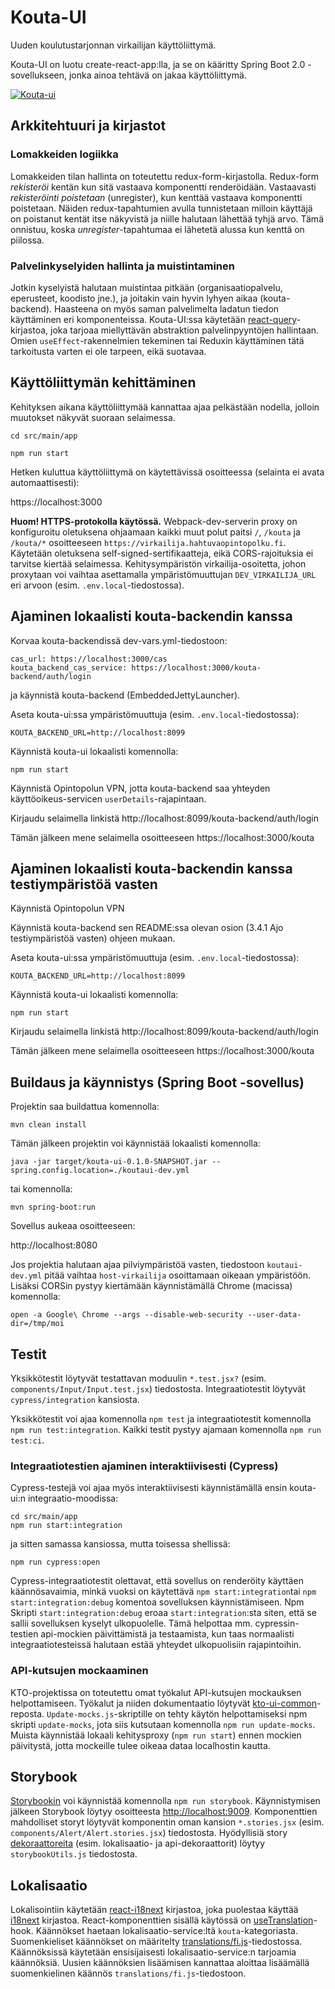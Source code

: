 # Kouta-UI

Uuden koulutustarjonnan virkailijan käyttöliittymä.

Kouta-UI on luotu create-react-app:lla, ja se on kääritty Spring Boot 2.0 -sovellukseen, jonka ainoa tehtävä on jakaa käyttöliittymä.

[![Kouta-ui](https://github.com/Opetushallitus/kouta-ui/actions/workflows/build.yml/badge.svg)](https://github.com/Opetushallitus/kouta-ui/actions/workflows/build.yml)

## Arkkitehtuuri ja kirjastot

### Lomakkeiden logiikka

Lomakkeiden tilan hallinta on toteutettu redux-form-kirjastolla. Redux-form *rekisteröi* kentän kun sitä vastaava komponentti renderöidään. Vastaavasti *rekisteröinti poistetaan* (unregister), kun kenttää vastaava komponentti poistetaan. Näiden redux-tapahtumien avulla tunnistetaan milloin käyttäjä on poistanut kentät itse näkyvistä ja niille halutaan lähettää tyhjä arvo. Tämä onnistuu, koska *unregister*-tapahtumaa ei lähetetä alussa kun kenttä on piilossa.

### Palvelinkyselyiden hallinta ja muistintaminen

Jotkin kyselyistä halutaan muistintaa pitkään (organisaatiopalvelu, eperusteet, koodisto jne.), ja joitakin vain hyvin lyhyen aikaa (kouta-backend). Haasteena on myös saman palvelimelta ladatun tiedon käyttäminen eri komponenteissa. Kouta-UI:ssa käytetään [react-query](https://react-query.tanstack.com/)-kirjastoa, joka tarjoaa miellyttävän abstraktion palvelinpyyntöjen hallintaan. Omien `useEffect`-rakennelmien tekeminen tai Reduxin käyttäminen tätä tarkoitusta varten ei ole tarpeen, eikä suotavaa.

## Käyttöliittymän kehittäminen

Kehityksen aikana käyttöliittymää kannattaa ajaa pelkästään nodella, jolloin muutokset näkyvät suoraan selaimessa.

`cd src/main/app`

`npm run start`

Hetken kuluttua käyttöliittymä on käytettävissä osoitteessa (selainta ei avata automaattisesti):

https://localhost:3000

**Huom! HTTPS-protokolla käytössä.** Webpack-dev-serverin proxy on konfiguroitu oletuksena ohjaamaan kaikki muut polut paitsi `/`, `/kouta` ja `/kouta/*` osoitteeseen `https://virkailija.hahtuvaopintopolku.fi`. Käytetään oletuksena self-signed-sertifikaatteja, eikä CORS-rajoituksia ei tarvitse kiertää selaimessa. Kehitysympäristön virkailija-osoitetta, johon proxytaan voi vaihtaa asettamalla ympäristömuuttujan `DEV_VIRKAILIJA_URL` eri arvoon (esim. `.env.local`-tiedostossa).

## Ajaminen lokaalisti kouta-backendin kanssa

Korvaa kouta-backendissä dev-vars.yml-tiedostoon: 

    cas_url: https://localhost:3000/cas
    kouta_backend_cas_service: https://localhost:3000/kouta-backend/auth/login
    
ja käynnistä kouta-backend (EmbeddedJettyLauncher).

Aseta kouta-ui:ssa ympäristömuuttuja (esim. `.env.local`-tiedostossa): 

`KOUTA_BACKEND_URL=http://localhost:8099`

Käynnistä kouta-ui lokaalisti komennolla: 

`npm run start`

Käynnistä Opintopolun VPN, jotta kouta-backend saa yhteyden käyttöoikeus-servicen `userDetails`-rajapintaan. 

Kirjaudu selaimella linkistä http://localhost:8099/kouta-backend/auth/login

Tämän jälkeen mene selaimella osoitteeseen https://localhost:3000/kouta

## Ajaminen lokaalisti kouta-backendin kanssa testiympäristöä vasten

Käynnistä Opintopolun VPN

Käynnistä kouta-backend sen README:ssa olevan osion (3.4.1 Ajo testiympäristöä vasten) ohjeen mukaan.

Aseta kouta-ui:ssa ympäristömuuttuja (esim. `.env.local`-tiedostossa): 

`KOUTA_BACKEND_URL=http://localhost:8099`

Käynnistä kouta-ui lokaalisti komennolla: 

`npm run start`

Kirjaudu selaimella linkistä http://localhost:8099/kouta-backend/auth/login

Tämän jälkeen mene selaimella osoitteeseen https://localhost:3000/kouta

## Buildaus ja käynnistys (Spring Boot -sovellus)

Projektin saa buildattua komennolla:

`mvn clean install`

Tämän jälkeen projektin voi käynnistää lokaalisti komennolla:

`java -jar target/kouta-ui-0.1.0-SNAPSHOT.jar --spring.config.location=./koutaui-dev.yml`

tai komennolla:

`mvn spring-boot:run`

Sovellus aukeaa osoitteeseen:

http://localhost:8080

Jos projektia halutaan ajaa pilviympäristöä vasten, tiedostoon `koutaui-dev.yml` pitää vaihtaa `host-virkailija` 
osoittamaan oikeaan ympäristöön. Lisäksi CORSin pystyy kiertämään käynnistämällä Chrome (macissa) komennolla:

`open -a Google\ Chrome --args --disable-web-security --user-data-dir=/tmp/moi`

## Testit

Yksikkötestit löytyvät testattavan moduulin `*.test.jsx?` (esim. `components/Input/Input.test.jsx`) tiedostosta. Integraatiotestit löytyvät `cypress/integration` kansiosta.

Yksikkötestit voi ajaa komennolla `npm test` ja integraatiotestit komennolla `npm run test:integration`. Kaikki testit pystyy ajamaan komennolla `npm run test:ci`.

### Integraatiotestien ajaminen interaktiivisesti (Cypress)

Cypress-testejä voi ajaa myös interaktiivisesti käynnistämällä ensin kouta-ui:n integraatio-moodissa:

    cd src/main/app
    npm run start:integration

ja sitten samassa kansiossa, mutta toisessa shellissä: 

    npm run cypress:open
    
Cypress-integraatiotestit olettavat, että sovellus on renderöity käyttäen käännösavaimia, minkä vuoksi on käytettävä `npm start:integration`tai `npm start:integration:debug` komentoa sovelluksen käynnistämiseen. Npm Skripti `start:integration:debug` eroaa `start:integration`:sta siten, että se sallii sovelluksen kyselyt ulkopuolelle. Tämä helpottaa mm. cypressin-testien api-mockien päivittämistä ja testaamista, kun taas normaalisti integraatiotesteissä halutaan estää yhteydet ulkopuolisiin rajapintoihin.

### API-kutsujen mockaaminen

KTO-projektissa on toteutettu omat työkalut API-kutsujen mockauksen helpottamiseen. Työkalut ja niiden dokumentaatio löytyvät [kto-ui-common](https://github.com/Opetushallitus/kto-ui-common)-reposta. `Update-mocks.js`-skriptille on tehty käytön helpottamiseksi npm skripti `update-mocks`, jota siis kutsutaan komennolla `npm run update-mocks`. Muista käynnistää lokaali kehitysproxy (`npm run start`) ennen mockien päivitystä, jotta mockeille tulee oikeaa dataa localhostin kautta.

## Storybook

[Storybookin](https://github.com/storybooks/storybook) voi käynnistää komennolla `npm run storybook`. Käynnistymisen jälkeen Storybook löytyy osoitteesta [http://localhost:9009](http://localhost:9009). Komponenttien mahdolliset storyt löytyvät komponentin oman kansion `*.stories.jsx` (esim. `components/Alert/Alert.stories.jsx`) tiedostosta. Hyödyllisiä story [dekoraattoreita](https://storybook.js.org/docs/addons/introduction/#1-decorators) (esim. lokalisaatio- ja api-dekoraattorit) löytyy `storybookUtils.js` tiedostosta.

## Lokalisaatio

Lokalisointiin käytetään [react-i18next](https://github.com/i18next/react-i18next) kirjastoa, joka puolestaa käyttää [i18next](https://www.i18next.com/) kirjastoa. React-komponenttien sisällä käytössä on [useTranslation](https://react.i18next.com/latest/usetranslation-hook)-hook. Käännökset haetaan lokalisaatio-service:ltä `kouta`-kategoriasta. Suomenkieliset käännökset on määritelty [translations/fi.js](https://github.com/Opetushallitus/kouta-ui/blob/master/src/main/app/src/translations/fi.js)-tiedostossa. Käännöksissä käytetään ensisijaisesti lokalisaatio-service:n tarjoamia käännöksiä. Uusien käännöksien lisäämisen kannattaa aloittaa lisäämällä suomenkielinen käännös `translations/fi.js`-tiedostoon.
